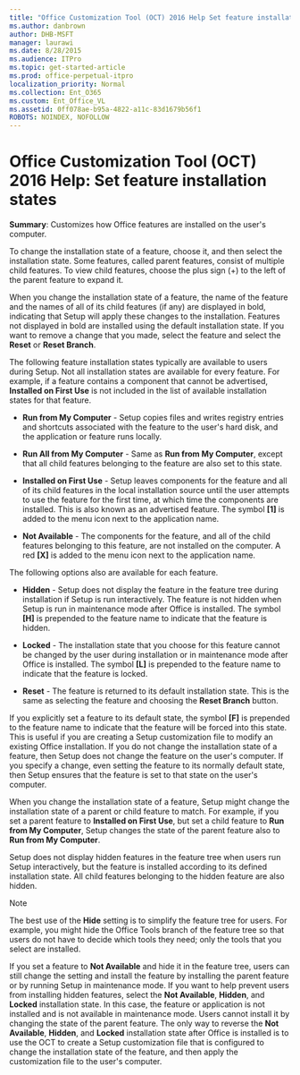 ```yaml
---
title: "Office Customization Tool (OCT) 2016 Help Set feature installation states"
ms.author: danbrown
author: DHB-MSFT
manager: laurawi
ms.date: 8/28/2015
ms.audience: ITPro
ms.topic: get-started-article
ms.prod: office-perpetual-itpro
localization_priority: Normal
ms.collection: Ent_O365
ms.custom: Ent_Office_VL
ms.assetid: 0ff078ae-b95a-4822-a11c-83d1679b56f1
ROBOTS: NOINDEX, NOFOLLOW
---
```


# Office Customization Tool (OCT) 2016 Help: Set feature installation states

 **Summary**: Customizes how Office features are installed on the user's computer.
  
To change the installation state of a feature, choose it, and then select the installation state. Some features, called parent features, consist of multiple child features. To view child features, choose the plus sign (+) to the left of the parent feature to expand it.
  
When you change the installation state of a feature, the name of the feature and the names of all of its child features (if any) are displayed in bold, indicating that Setup will apply these changes to the installation. Features not displayed in bold are installed using the default installation state. If you want to remove a change that you made, select the feature and select the **Reset** or **Reset Branch**.
  
The following feature installation states typically are available to users during Setup. Not all installation states are available for every feature. For example, if a feature contains a component that cannot be advertised, **Installed on First Use** is not included in the list of available installation states for that feature. 
  
- **Run from My Computer** - Setup copies files and writes registry entries and shortcuts associated with the feature to the user's hard disk, and the application or feature runs locally. 
    
- **Run All from My Computer** - Same as **Run from My Computer**, except that all child features belonging to the feature are also set to this state.
    
- **Installed on First Use** - Setup leaves components for the feature and all of its child features in the local installation source until the user attempts to use the feature for the first time, at which time the components are installed. This is also known as an advertised feature. The symbol **[1]** is added to the menu icon next to the application name. 
    
- **Not Available** - The components for the feature, and all of the child features belonging to this feature, are not installed on the computer. A red **[X]** is added to the menu icon next to the application name. 
    
The following options also are available for each feature.
  
- **Hidden** - Setup does not display the feature in the feature tree during installation if Setup is run interactively. The feature is not hidden when Setup is run in maintenance mode after Office is installed. The symbol **[H]** is prepended to the feature name to indicate that the feature is hidden. 
    
- **Locked** - The installation state that you choose for this feature cannot be changed by the user during installation or in maintenance mode after Office is installed. The symbol **[L]** is prepended to the feature name to indicate that the feature is locked. 
    
- **Reset** - The feature is returned to its default installation state. This is the same as selecting the feature and choosing the **Reset Branch** button. 
    
If you explicitly set a feature to its default state, the symbol **[F]** is prepended to the feature name to indicate that the feature will be forced into this state. This is useful if you are creating a Setup customization file to modify an existing Office installation. If you do not change the installation state of a feature, then Setup does not change the feature on the user's computer. If you specify a change, even setting the feature to its normally default state, then Setup ensures that the feature is set to that state on the user's computer. 
  
When you change the installation state of a feature, Setup might change the installation state of a parent or child feature to match. For example, if you set a parent feature to **Installed on First Use**, but set a child feature to **Run from My Computer**, Setup changes the state of the parent feature also to **Run from My Computer**.
  
Setup does not display hidden features in the feature tree when users run Setup interactively, but the feature is installed according to its defined installation state. All child features belonging to the hidden feature are also hidden.
  
> [!NOTE]
> The best use of the **Hide** setting is to simplify the feature tree for users. For example, you might hide the Office Tools branch of the feature tree so that users do not have to decide which tools they need; only the tools that you select are installed. 
  
If you set a feature to **Not Available** and hide it in the feature tree, users can still change the setting and install the feature by installing the parent feature or by running Setup in maintenance mode. If you want to help prevent users from installing hidden features, select the **Not Available**, **Hidden**, and **Locked** installation state. In this case, the feature or application is not installed and is not available in maintenance mode. Users cannot install it by changing the state of the parent feature. The only way to reverse the **Not Available**, **Hidden**, and **Locked** installation state after Office is installed is to use the OCT to create a Setup customization file that is configured to change the installation state of the feature, and then apply the customization file to the user's computer. 
  

